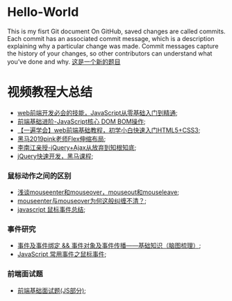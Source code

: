 # Hello-World
This is my fisrt Git document
On GitHub, saved changes are called commits. Each commit has an associated commit message, which is a description explaining why a particular change was made. Commit messages capture the history of your changes, so other contributors can understand what you’ve done and why.
[这是一个新的题目](https://www.google.com)


# **视频教程大总结**
- [web前端开发必会的技能，JavaScript从零基础入门到精通](https://www.bilibili.com/video/BV1ux411d75J?p=120);
- [前端基础进阶-JavaScript核心 DOM BOM操作](https://www.bilibili.com/video/BV1k4411w7sV?p=14);
- [【一遍学会】web前端基础教程，初学小白快速入门HTML5+CSS3](https://www.bilibili.com/video/BV1pE411q7FU);
- [黑马2019pink老师Flex伸缩布局](https://www.bilibili.com/video/BV1BJ41197XE?p=2);
- [李南江亲授-jQuery+Ajax从放弃到知根知底](https://www.bilibili.com/video/BV17W41137jn/?spm_id_from=333.788.videocard.2);
- [jQuery快速开发，黑马课程](https://www.bilibili.com/video/BV1Wz411B7N5/?spm_id_from=333.788.videocard.5);


### 鼠标动作之间的区别
- [浅谈mouseenter和mouseover，mouseout和mouseleave](https://juejin.im/post/5cb0298e6fb9a06886420e7b);
- [mouseenter与mouseover为何这般纠缠不清？](https://juejin.im/post/5935773fa0bb9f0058edbd61); 
- [javascript 鼠标事件总结](https://www.cnblogs.com/rubylouvre/archive/2009/08/24/1552862.html);

### 事件研究
- [事件及事件绑定 && 事件对象及事件传播——基础知识（脑图梳理）](https://juejin.im/post/5ea9542fe51d454dc55c8f3d);
- [JavaScript 常用事件之鼠标事件](http://tcatche.site/2018/01/broswer_common_mouse_event/);

### 前端面试题
- [前端基础面试题(JS部分)](https://zhuanlan.zhihu.com/p/28428367);


